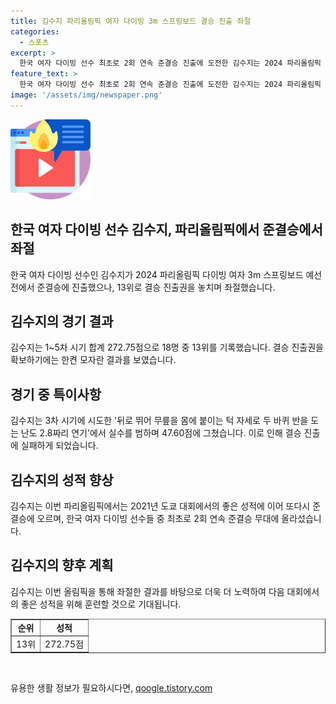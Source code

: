 ```yaml
---
title: 김수지 파리올림픽 여자 다이빙 3m 스프링보드 결승 진출 좌절
categories:
  - 스포츠
excerpt: >
  한국 여자 다이빙 선수 최초로 2회 연속 준결승 진출에 도전한 김수지는 2024 파리올림픽 결승 무대 오르지 못했다. 3m 스프링보드 준결승에서 13위를 기록했는데, 12위까지 주어지는 결승 진출권을 놓쳤다. 2차 시기에서 실수를 범한 김수지는 47.60점에 그쳤으며, 결선 진출을 놓쳤다. 하지만 김수지는 2회 연속 준결승 무대를 밟으며 한국 여자 다이빙 선수들 중 역사를 썼다.
feature_text: >
  한국 여자 다이빙 선수 최초로 2회 연속 준결승 진출에 도전한 김수지는 2024 파리올림픽 결승 무대 오르지 못했다. 3m 스프링보드 준결승에서 13위를 기록했는데, 12위까지 주어지는 결승 진출권을 놓쳤다. 2차 시기에서 실수를 범한 김수지는 47.60점에 그쳤으며, 결선 진출을 놓쳤다. 하지만 김수지는 2회 연속 준결승 무대를 밟으며 한국 여자 다이빙 선수들 중 역사를 썼다.
image: '/assets/img/newspaper.png'
---
```


<p><img src="/assets/img/news.png" alt="rentncar 속보" /></p>

<h2 data-ke-size="size26">한국 여자 다이빙 선수 김수지, 파리올림픽에서 준결승에서 좌절</h2>

<p data-ke-size="size16">한국 여자 다이빙 선수인 김수지가 2024 파리올림픽 다이빙 여자 3m 스프링보드 예선전에서 준결승에 진출했으나, 13위로 결승 진출권을 놓치며 좌절했습니다.</p>

<h2 data-ke-size="size26">김수지의 경기 결과</h2>

<p data-ke-size="size16">김수지는 1~5차 시기 합계 272.75점으로 18명 중 13위를 기록했습니다. 결승 진출권을 확보하기에는 한켠 모자란 결과를 보였습니다.</p>

<h2 data-ke-size="size26">경기 중 특이사항</h2>

<p data-ke-size="size16">김수지는 3차 시기에 시도한 '뒤로 뛰어 무릎을 몸에 붙이는 턱 자세로 두 바퀴 반을 도는 난도 2.8짜리 연기'에서 실수를 범하며 47.60점에 그쳤습니다. 이로 인해 결승 진출에 실패하게 되었습니다.</p>

<h2 data-ke-size="size26">김수지의 성적 향상</h2>

<p data-ke-size="size16">김수지는 이번 파리올림픽에서는 2021년 도쿄 대회에서의 좋은 성적에 이어 또다시 준결승에 오르며, 한국 여자 다이빙 선수들 중 최초로 2회 연속 준결승 무대에 올라섰습니다.</p>

<h2 data-ke-size="size26">김수지의 향후 계획</h2>

<p data-ke-size="size16">김수지는 이번 올림픽을 통해 좌절한 결과를 바탕으로 더욱 더 노력하여 다음 대회에서의 좋은 성적을 위해 훈련할 것으로 기대됩니다.</p>

<table style="width: 100%;" border="1">
<tbody>
<tr>
<td style="text-align: center; height: 17px;"><b>순위</b></td>
<td style="text-align: center; height: 17px;"><b>성적</b></td>
</tr>
<tr>
<td style="text-align: center; height: 17px;">13위</td>
<td style="text-align: center; height: 17px;">272.75점</td>
</tr>
</tbody>
</table>

<p data-ke-size="size16">&nbsp;</p>
유용한 생활 정보가 필요하시다면, <a href="https://qoogle.tistory.com" rel="dofollow">qoogle.tistory.com</a>


